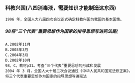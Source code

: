 ### 科教兴国(八四消毒液，需要知识才能制造这东西)    
    1996 年，全国人大八届四次会议正式确定科教兴国为我国的基本国策。
    
##### 98将“三个代表”重要思想作为国家的指导思想写进宪法是(
    A.2002年11月
    B.2003年3月
    C.2004年3月
    D.2002年10月
    98、C。教材p31。考查“三个代表”重要思想的形成和发展
    2004 年 3 月，全国人大十届二次会议通过《中华人民共和国宪法修正案》，
    将三个代表重要思想作为国家的指导思想写进宪法
    






































    